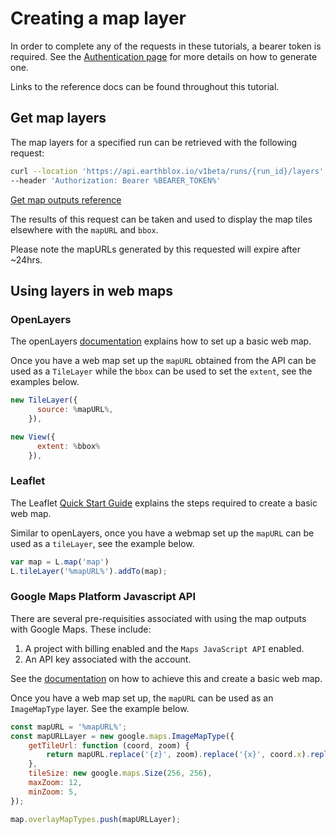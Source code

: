 # Creating a map layer

 In order to complete any of the requests in these tutorials, a bearer token is required. See the [Authentication page](../README%20Authentication.md) for more details on how to generate one. 

Links to the reference docs can be found throughout this tutorial.

## Get map layers 

The map layers for a specified run can be retrieved with the following request:

```bash
curl --location 'https://api.earthblox.io/v1beta/runs/{run_id}/layers' \
--header 'Authorization: Bearer %BEARER_TOKEN%'
```

[Get map outputs reference](https://api.earthblox.io/docs#/runs/get_run_layers_api_alpha_runs__run_id__layers_get)


The results of this request can be taken and used to display the map tiles elsewhere with the `mapURL` and `bbox`. 

Please note the mapURLs generated by this requested will expire after ~24hrs. 

## Using layers in web maps
### OpenLayers

The openLayers [documentation](https://openlayers.org/doc/quickstart.html) explains how to set up a basic web map. 

Once you have a web map set up the `mapURL` obtained from the API can be used as a `TileLayer` while the `bbox` can be used to set the `extent`, see the examples below.

```javascript
new TileLayer({
      source: %mapURL%,
    }),
```

```javascript
new View({
      extent: %bbox%
    }),
```

### Leaflet 

The Leaflet [Quick Start Guide](https://leafletjs.com/examples/quick-start/) explains the steps required to create a basic web map. 

Similar to openLayers, once you have a webmap set up the `mapURL` can be used as a `tileLayer`, see the example below. 

```javascript
var map = L.map('map')
L.tileLayer('%mapURL%').addTo(map);
```

### Google Maps Platform Javascript API

There are several pre-requisities associated with using the map outputs with Google Maps. These include: 
1. A project with billing enabled and the `Maps JavaScript API` enabled. 
2. An API key associated with the account. 

See the [documentation](https://developers.google.com/maps/documentation/javascript/overview) on how to achieve this and create a basic web map. 

Once you have a web map set up, the `mapURL` can be used as an `ImageMapType` layer. See the example below. 

```javascript
const mapURL = '%mapURL%'; 
const mapURLLayer = new google.maps.ImageMapType({
    getTileUrl: function (coord, zoom) {
        return mapURL.replace('{z}', zoom).replace('{x}', coord.x).replace('{y}', coord.y);
    },
    tileSize: new google.maps.Size(256, 256),
    maxZoom: 12,
    minZoom: 5,
});

map.overlayMapTypes.push(mapURLLayer);
```

